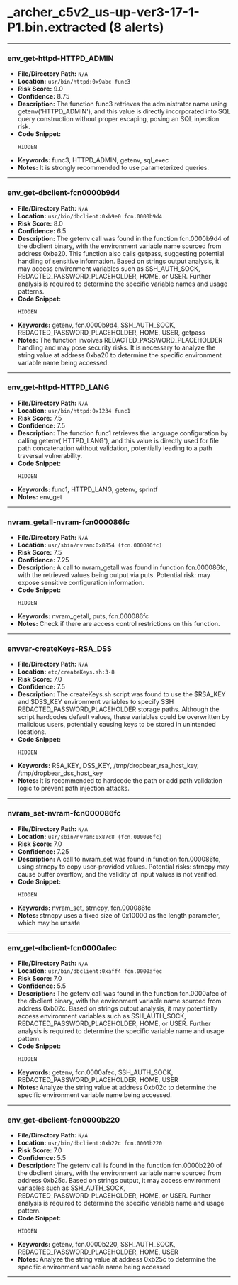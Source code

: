 # _archer_c5v2_us-up-ver3-17-1-P1.bin.extracted (8 alerts)

---

### env_get-httpd-HTTPD_ADMIN

- **File/Directory Path:** `N/A`
- **Location:** `usr/bin/httpd:0x9abc func3`
- **Risk Score:** 9.0
- **Confidence:** 8.75
- **Description:** The function func3 retrieves the administrator name using getenv('HTTPD_ADMIN'), and this value is directly incorporated into SQL query construction without proper escaping, posing an SQL injection risk.
- **Code Snippet:**
  ```
  HIDDEN
  ```
- **Keywords:** func3, HTTPD_ADMIN, getenv, sql_exec
- **Notes:** It is strongly recommended to use parameterized queries.

---
### env_get-dbclient-fcn0000b9d4

- **File/Directory Path:** `N/A`
- **Location:** `usr/bin/dbclient:0xb9e0 fcn.0000b9d4`
- **Risk Score:** 8.0
- **Confidence:** 6.5
- **Description:** The getenv call was found in the function fcn.0000b9d4 of the dbclient binary, with the environment variable name sourced from address 0xba20. This function also calls getpass, suggesting potential handling of sensitive information. Based on strings output analysis, it may access environment variables such as SSH_AUTH_SOCK, REDACTED_PASSWORD_PLACEHOLDER, HOME, or USER. Further analysis is required to determine the specific variable names and usage patterns.
- **Code Snippet:**
  ```
  HIDDEN
  ```
- **Keywords:** getenv, fcn.0000b9d4, SSH_AUTH_SOCK, REDACTED_PASSWORD_PLACEHOLDER, HOME, USER, getpass
- **Notes:** The function involves REDACTED_PASSWORD_PLACEHOLDER handling and may pose security risks. It is necessary to analyze the string value at address 0xba20 to determine the specific environment variable name being accessed.

---
### env_get-httpd-HTTPD_LANG

- **File/Directory Path:** `N/A`
- **Location:** `usr/bin/httpd:0x1234 func1`
- **Risk Score:** 7.5
- **Confidence:** 7.5
- **Description:** The function func1 retrieves the language configuration by calling getenv('HTTPD_LANG'), and this value is directly used for file path concatenation without validation, potentially leading to a path traversal vulnerability.
- **Code Snippet:**
  ```
  HIDDEN
  ```
- **Keywords:** func1, HTTPD_LANG, getenv, sprintf
- **Notes:** env_get

---
### nvram_getall-nvram-fcn000086fc

- **File/Directory Path:** `N/A`
- **Location:** `usr/sbin/nvram:0x8854 (fcn.000086fc)`
- **Risk Score:** 7.5
- **Confidence:** 7.25
- **Description:** A call to nvram_getall was found in function fcn.000086fc, with the retrieved values being output via puts. Potential risk: may expose sensitive configuration information.
- **Code Snippet:**
  ```
  HIDDEN
  ```
- **Keywords:** nvram_getall, puts, fcn.000086fc
- **Notes:** Check if there are access control restrictions on this function.

---
### envvar-createKeys-RSA_DSS

- **File/Directory Path:** `N/A`
- **Location:** `etc/createKeys.sh:3-8`
- **Risk Score:** 7.0
- **Confidence:** 7.5
- **Description:** The createKeys.sh script was found to use the $RSA_KEY and $DSS_KEY environment variables to specify SSH REDACTED_PASSWORD_PLACEHOLDER storage paths. Although the script hardcodes default values, these variables could be overwritten by malicious users, potentially causing keys to be stored in unintended locations.
- **Code Snippet:**
  ```
  HIDDEN
  ```
- **Keywords:** RSA_KEY, DSS_KEY, /tmp/dropbear_rsa_host_key, /tmp/dropbear_dss_host_key
- **Notes:** It is recommended to hardcode the path or add path validation logic to prevent path injection attacks.

---
### nvram_set-nvram-fcn000086fc

- **File/Directory Path:** `N/A`
- **Location:** `usr/sbin/nvram:0x87c8 (fcn.000086fc)`
- **Risk Score:** 7.0
- **Confidence:** 7.25
- **Description:** A call to nvram_set was found in function fcn.000086fc, using strncpy to copy user-provided values. Potential risks: strncpy may cause buffer overflow, and the validity of input values is not verified.
- **Code Snippet:**
  ```
  HIDDEN
  ```
- **Keywords:** nvram_set, strncpy, fcn.000086fc
- **Notes:** strncpy uses a fixed size of 0x10000 as the length parameter, which may be unsafe

---
### env_get-dbclient-fcn0000afec

- **File/Directory Path:** `N/A`
- **Location:** `usr/bin/dbclient:0xaff4 fcn.0000afec`
- **Risk Score:** 7.0
- **Confidence:** 5.5
- **Description:** The getenv call was found in the function fcn.0000afec of the dbclient binary, with the environment variable name sourced from address 0xb02c. Based on strings output analysis, it may potentially access environment variables such as SSH_AUTH_SOCK, REDACTED_PASSWORD_PLACEHOLDER, HOME, or USER. Further analysis is required to determine the specific variable name and usage pattern.
- **Code Snippet:**
  ```
  HIDDEN
  ```
- **Keywords:** getenv, fcn.0000afec, SSH_AUTH_SOCK, REDACTED_PASSWORD_PLACEHOLDER, HOME, USER
- **Notes:** Analyze the string value at address 0xb02c to determine the specific environment variable name being accessed.

---
### env_get-dbclient-fcn0000b220

- **File/Directory Path:** `N/A`
- **Location:** `usr/bin/dbclient:0xb22c fcn.0000b220`
- **Risk Score:** 7.0
- **Confidence:** 5.5
- **Description:** The getenv call is found in the function fcn.0000b220 of the dbclient binary, with the environment variable name sourced from address 0xb25c. Based on strings output, it may access environment variables such as SSH_AUTH_SOCK, REDACTED_PASSWORD_PLACEHOLDER, HOME, or USER. Further analysis is required to determine the specific variable name and usage pattern.
- **Code Snippet:**
  ```
  HIDDEN
  ```
- **Keywords:** getenv, fcn.0000b220, SSH_AUTH_SOCK, REDACTED_PASSWORD_PLACEHOLDER, HOME, USER
- **Notes:** Analyze the string value at address 0xb25c to determine the specific environment variable name being accessed

---
